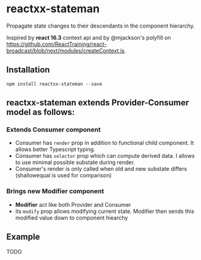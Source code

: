 # reactxx-stateman

Propagate state changes to their descendants in the component hierarchy.

Inspired by **react 16.3** context api and by @mjackson's polyfill on https://github.com/ReactTraining/react-broadcast/blob/next/modules/createContext.js. 

## Installation

```npm install reactxx-stateman --save```

## **reactxx-stateman** extends Provider-Consumer model as follows:

### Extends **Consumer** component
- Consumer has ```render``` prop in addition to functional child component. It allows better Typescript typing.
- Consumer has ```selector``` prop which can compute derived data. I allows to use minimal possible substate during render.
- Consumer's render is only called when old and new substate differs (shallowequal is used for comparison)

### Brings new Modifier component
- **Modifier** act like both Provider and Consumer
- its ```modify``` prop allows modifying current state. Modifier then sends this modified value down to component hiearchy

## Example

TODO 
